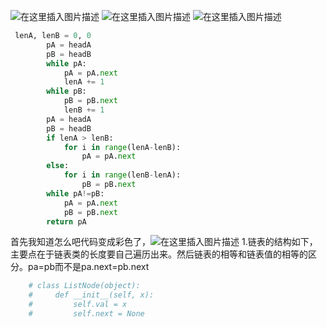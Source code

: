 ﻿![在这里插入图片描述](https://img-blog.csdnimg.cn/20190304200000962.png?x-oss-process=image/watermark,type_ZmFuZ3poZW5naGVpdGk,shadow_10,text_aHR0cHM6Ly9ibG9nLmNzZG4ubmV0L2phY2tpZV9vMm8y,size_16,color_FFFFFF,t_70)
![在这里插入图片描述](https://img-blog.csdnimg.cn/20190304200019471.png?x-oss-process=image/watermark,type_ZmFuZ3poZW5naGVpdGk,shadow_10,text_aHR0cHM6Ly9ibG9nLmNzZG4ubmV0L2phY2tpZV9vMm8y,size_16,color_FFFFFF,t_70)
![在这里插入图片描述](https://img-blog.csdnimg.cn/20190304200039292.png?x-oss-process=image/watermark,type_ZmFuZ3poZW5naGVpdGk,shadow_10,text_aHR0cHM6Ly9ibG9nLmNzZG4ubmV0L2phY2tpZV9vMm8y,size_16,color_FFFFFF,t_70)

```python
 lenA, lenB = 0, 0
        pA = headA
        pB = headB
        while pA:
            pA = pA.next
            lenA += 1
        while pB:
            pB = pB.next
            lenB += 1
        pA = headA
        pB = headB
        if lenA > lenB:
            for i in range(lenA-lenB):
                pA = pA.next
        else:
            for i in range(lenB-lenA):
                pB = pB.next
        while pA!=pB:
            pA = pA.next
            pB = pB.next
        return pA
```
首先我知道怎么吧代码变成彩色了，![在这里插入图片描述](https://img-blog.csdnimg.cn/20190304202730994.png)
1.链表的结构如下，主要点在于链表类的长度要自己遍历出来。然后链表的相等和链表值的相等的区分。pa=pb而不是pa.next=pb.next

```python
    # class ListNode(object):
    #     def __init__(self, x):
    #         self.val = x
    #         self.next = None
```




